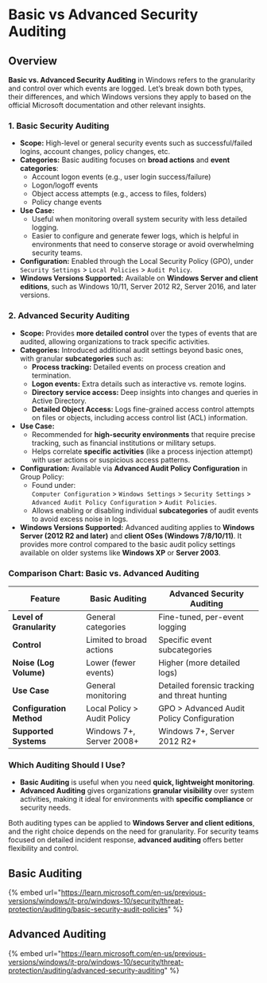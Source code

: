 # Basic vs Advanced Security Auditing

## **Overview**

**Basic vs. Advanced Security Auditing** in Windows refers to the granularity and control over which events are logged. Let’s break down both types, their differences, and which Windows versions they apply to based on the official Microsoft documentation and other relevant insights.

### **1. Basic Security Auditing**

* **Scope:** High-level or general security events such as successful/failed logins, account changes, policy changes, etc.
* **Categories:** Basic auditing focuses on **broad actions** and **event categories**:
  * Account logon events (e.g., user login success/failure)
  * Logon/logoff events
  * Object access attempts (e.g., access to files, folders)
  * Policy change events
* **Use Case:**
  * Useful when monitoring overall system security with less detailed logging.
  * Easier to configure and generate fewer logs, which is helpful in environments that need to conserve storage or avoid overwhelming security teams.
* **Configuration:** Enabled through the Local Security Policy (GPO), under `Security Settings` > `Local Policies` > `Audit Policy`.
* **Windows Versions Supported:** Available on **Windows Server and client editions**, such as Windows 10/11, Server 2012 R2, Server 2016, and later versions.

### **2. Advanced Security Auditing**

* **Scope:** Provides **more detailed control** over the types of events that are audited, allowing organizations to track specific activities.
* **Categories:** Introduced additional audit settings beyond basic ones, with granular **subcategories** such as:
  * **Process tracking:** Detailed events on process creation and termination.
  * **Logon events:** Extra details such as interactive vs. remote logins.
  * **Directory service access:** Deep insights into changes and queries in Active Directory.
  * **Detailed Object Access:** Logs fine-grained access control attempts on files or objects, including access control list (ACL) information.
* **Use Case:**
  * Recommended for **high-security environments** that require precise tracking, such as financial institutions or military setups.
  * Helps correlate **specific activities** (like a process injection attempt) with user actions or suspicious access patterns.
* **Configuration:** Available via **Advanced Audit Policy Configuration** in Group Policy:
  * Found under:\
    `Computer Configuration` > `Windows Settings` > `Security Settings` > `Advanced Audit Policy Configuration` > `Audit Policies`.
  * Allows enabling or disabling individual **subcategories** of audit events to avoid excess noise in logs.
* **Windows Versions Supported:** Advanced auditing applies to **Windows Server (2012 R2 and later)** and **client OSes (Windows 7/8/10/11)**. It provides more control compared to the basic audit policy settings available on older systems like **Windows XP** or **Server 2003**.

### **Comparison Chart: Basic vs. Advanced Auditing**

| **Feature**              | **Basic Auditing**          | **Advanced Security Auditing**                |
| ------------------------ | --------------------------- | --------------------------------------------- |
| **Level of Granularity** | General categories          | Fine-tuned, per-event logging                 |
| **Control**              | Limited to broad actions    | Specific event subcategories                  |
| **Noise (Log Volume)**   | Lower (fewer events)        | Higher (more detailed logs)                   |
| **Use Case**             | General monitoring          | Detailed forensic tracking and threat hunting |
| **Configuration Method** | Local Policy > Audit Policy | GPO > Advanced Audit Policy Configuration     |
| **Supported Systems**    | Windows 7+, Server 2008+    | Windows 7+, Server 2012 R2+                   |

### Which Auditing Should I Use?

* **Basic Auditing** is useful when you need **quick, lightweight monitoring**.
* **Advanced Auditing** gives organizations **granular visibility** over system activities, making it ideal for environments with **specific compliance** or security needs.

Both auditing types can be applied to **Windows Server and client editions**, and the right choice depends on the need for granularity. For security teams focused on detailed incident response, **advanced auditing** offers better flexibility and control.

## Basic Auditing

{% embed url="https://learn.microsoft.com/en-us/previous-versions/windows/it-pro/windows-10/security/threat-protection/auditing/basic-security-audit-policies" %}

## Advanced Auditing

{% embed url="https://learn.microsoft.com/en-us/previous-versions/windows/it-pro/windows-10/security/threat-protection/auditing/advanced-security-auditing" %}

